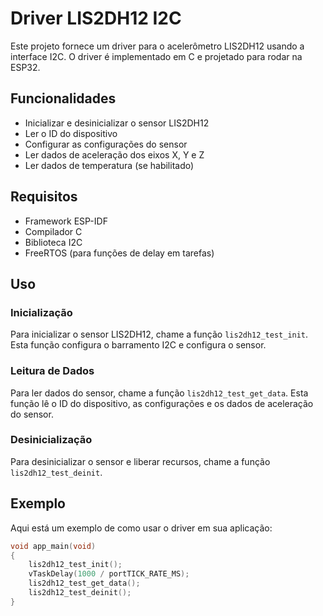 # Driver LIS2DH12 I2C

Este projeto fornece um driver para o acelerômetro LIS2DH12 usando a interface I2C. O driver é implementado em C e projetado para rodar na ESP32.

## Funcionalidades

- Inicializar e desinicializar o sensor LIS2DH12
- Ler o ID do dispositivo
- Configurar as configurações do sensor
- Ler dados de aceleração dos eixos X, Y e Z
- Ler dados de temperatura (se habilitado)

## Requisitos

- Framework ESP-IDF
- Compilador C
- Biblioteca I2C
- FreeRTOS (para funções de delay em tarefas)

## Uso

### Inicialização

Para inicializar o sensor LIS2DH12, chame a função `lis2dh12_test_init`. Esta função configura o barramento I2C e configura o sensor.

### Leitura de Dados

Para ler dados do sensor, chame a função `lis2dh12_test_get_data`. Esta função lê o ID do dispositivo, as configurações e os dados de aceleração do sensor.

### Desinicialização

Para desinicializar o sensor e liberar recursos, chame a função `lis2dh12_test_deinit`.

## Exemplo

Aqui está um exemplo de como usar o driver em sua aplicação:

```c
void app_main(void)
{
    lis2dh12_test_init();
    vTaskDelay(1000 / portTICK_RATE_MS);
    lis2dh12_test_get_data();
    lis2dh12_test_deinit();
}
